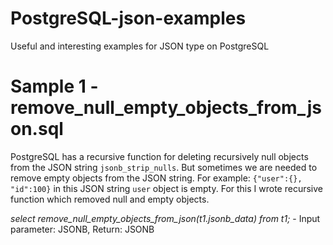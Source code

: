 # PostgreSQL-json-examples
Useful and interesting examples for JSON type on PostgreSQL



# Sample 1 - remove_null_empty_objects_from_json.sql
PostgreSQL has a recursive function for deleting recursively null objects from the JSON string `jsonb_strip_nulls`. But sometimes we are needed to remove empty objects from the JSON string. For example: `{"user":{}, "id":100}` in this JSON string `user` object is empty. For this I wrote recursive function which removed null and empty objects. 

*select remove_null_empty_objects_from_json(t1.jsonb_data) from t1;*  - Input parameter: JSONB, Return: JSONB




